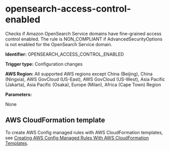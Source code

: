 # opensearch\-access\-control\-enabled<a name="opensearch-access-control-enabled"></a>

Checks if Amazon OpenSearch Service domains have fine\-grained access control enabled\. The rule is NON\_COMPLIANT if AdvancedSecurityOptions is not enabled for the OpenSearch Service domain\. 

**Identifier:** OPENSEARCH\_ACCESS\_CONTROL\_ENABLED

**Trigger type:** Configuration changes

**AWS Region:** All supported AWS regions except China \(Beijing\), China \(Ningxia\), AWS GovCloud \(US\-East\), AWS GovCloud \(US\-West\), Asia Pacific \(Jakarta\), Asia Pacific \(Osaka\), Europe \(Milan\), Africa \(Cape Town\) Region

**Parameters:**

None  

## AWS CloudFormation template<a name="w79aac11c32c17b9d391c15"></a>

To create AWS Config managed rules with AWS CloudFormation templates, see [Creating AWS Config Managed Rules With AWS CloudFormation Templates](aws-config-managed-rules-cloudformation-templates.md)\.